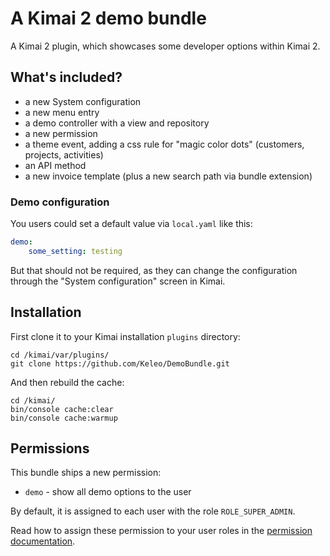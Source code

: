 # A Kimai 2 demo bundle

A Kimai 2 plugin, which showcases some developer options within Kimai 2.

## What's included?

- a new System configuration
- a new menu entry
- a demo controller with a view and repository
- a new permission
- a theme event, adding a css rule for "magic color dots" (customers, projects, activities)
- an API method
- a new invoice template (plus a new search path via bundle extension) 

### Demo configuration

You users could set a default value via `local.yaml` like this:
```yaml
demo:
    some_setting: testing
```

But that should not be required, as they can change the configuration through the "System configuration" screen in Kimai. 

## Installation

First clone it to your Kimai installation `plugins` directory:
```
cd /kimai/var/plugins/
git clone https://github.com/Keleo/DemoBundle.git
```

And then rebuild the cache: 
```
cd /kimai/
bin/console cache:clear
bin/console cache:warmup
```

## Permissions

This bundle ships a new permission:

- `demo` - show all demo options to the user 

By default, it is assigned to each user with the role `ROLE_SUPER_ADMIN`.

Read how to assign these permission to your user roles in the [permission documentation](https://www.kimai.org/documentation/permissions.html).
